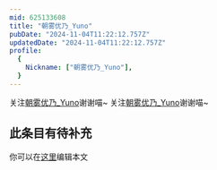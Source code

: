 ```yaml
---
mid: 625133608
title: "朝雾优乃_Yuno"
pubDate: "2024-11-04T11:22:12.757Z"
updatedDate: "2024-11-04T11:22:12.757Z"
profile:
  {
    Nickname: ["朝雾优乃_Yuno"],
  }
---
```


关注[朝雾优乃_Yuno](https://space.bilibili.com/625133608)谢谢喵~ 关注[朝雾优乃_Yuno](https://space.bilibili.com/625133608)谢谢喵~

## 此条目有待补充
你可以在[这里](https://github.com/Yuhanawa/VTuber.ICU-Content/edit/master/v/朝雾优乃_Yuno/index.md)编辑本文
